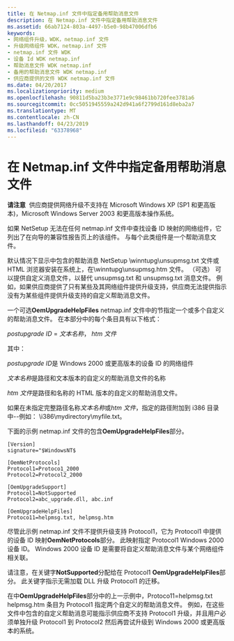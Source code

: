 ```yaml
---
title: 在 Netmap.inf 文件中指定备用帮助消息文件
description: 在 Netmap.inf 文件中指定备用帮助消息文件
ms.assetid: 66ab7124-803a-4497-b5e0-98b47006dfb6
keywords:
- 网络组件升级，WDK，netmap.inf 文件
- 升级网络组件 WDK，netmap.inf 文件
- netmap.inf 文件 WDK
- 设备 Id WDK netmap.inf
- 帮助消息文件 WDK netmap.inf
- 备用的帮助消息文件 WDK netmap.inf
- 供应商提供的文件 WDK netmap.inf 文件
ms.date: 04/20/2017
ms.localizationpriority: medium
ms.openlocfilehash: 90811d5ba23b3e3771e9c98461bb720fee3781a6
ms.sourcegitcommit: 0cc5051945559a242d941a6f2799d161d8eba2a7
ms.translationtype: MT
ms.contentlocale: zh-CN
ms.lasthandoff: 04/23/2019
ms.locfileid: "63378968"
---
```

# <a name="specifying-alternative-help-message-files-in-a-netmapinf-file"></a>在 Netmap.inf 文件中指定备用帮助消息文件





**请注意**  供应商提供网络升级不支持在 Microsoft Windows XP (SP1 和更高版本)，Microsoft Windows Server 2003 和更高版本操作系统。

 

如果 NetSetup 无法在任何 netmap.inf 文件中查找设备 ID 映射的网络组件，它列出了在向导的兼容性报告页上的该组件。 与每个此类组件是一个帮助消息文件。

默认情况下显示中包含的帮助消息 NetSetup \\winntupg\\unsupmsg.txt 文件或 HTML 浏览器安装在系统上，在\\winntupg\\unsupmsg.htm 文件。 （可选） 可以提供自定义消息文件，以替代 unsupmsg.txt 和 unsupmsg.txt 消息文件。 例如，如果供应商提供了只有某些及其网络组件提供升级支持，供应商无法提供指示没有为某些组件提供升级支持的自定义帮助消息文件。

一个可选**OemUpgradeHelpFiles** netmap.inf 文件中的节指定一个或多个自定义的帮助消息文件。 在本部分中的每个条目具有以下格式：

*postupgrade ID* = *文本名称*， *htm 文件*

其中：

*postupgrade ID*是 Windows 2000 或更高版本的设备 ID 的网络组件

*文本名称*是路径和文本版本的自定义的帮助消息文件的名称

*htm 文件*是路径和名称的 HTML 版本的自定义的帮助消息文件。

如果在未指定完整路径名称*文本名称*或*htm 文件*，指定的路径附加到 i386 目录中--例如： \\i386\\mydirectory\\myfile.txt。

下面的示例 netmap.inf 文件的包含**OemUpgradeHelpFiles**部分。

```INF
[Version]
signature="$WindowsNT$

[OemNetProtocols]
Protocol1=Protoco1_2000
Protocol2=Protocol2_2000

[OemUpgradeSupport]
Protocol1=NotSupported
Protocol2=abc_upgrade.dll, abc.inf

[OemUpgradeHelpFiles]
Protoco11=helpmsg.txt, helpmsg.htm
```

尽管此示例 netmap.inf 文件不提供升级支持 Protocol1，它为 Protocol1 中提供的设备 ID 映射**OemNetProtocols**部分。 此映射指定 Protocol1 Windows 2000 设备 ID。 Windows 2000 设备 ID 是需要将自定义帮助消息文件与某个网络组件相关联。

请注意，在关键字**NotSupported**分配给在 Protocol1 **OemUpgradeHelpFiles**部分。 此关键字指示无需加载 DLL 升级 Protocol1 的迁移。

在中**OemUpgradeHelpFiles**部分中的上一示例中，Protoco11=helpmsg.txt helpmsg.htm 条目为 Protocol1 指定两个自定义的帮助消息文件。 例如，在这些文件中包含的自定义帮助消息可能指示供应商不支持 Protocol1 升级，并且用户必须单独升级 Protocol1 到 Protocol2 然后再尝试升级到 Windows 2000 或更高版本的系统。

 

 





